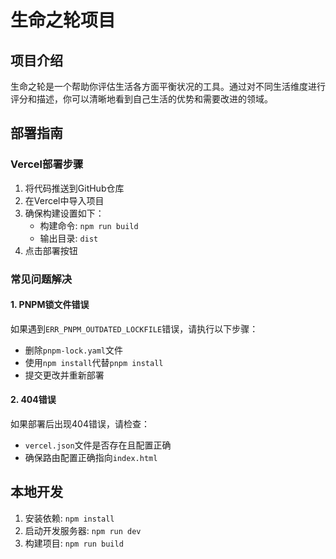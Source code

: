 # 生命之轮项目

## 项目介绍
生命之轮是一个帮助你评估生活各方面平衡状况的工具。通过对不同生活维度进行评分和描述，你可以清晰地看到自己生活的优势和需要改进的领域。

## 部署指南

### Vercel部署步骤
1. 将代码推送到GitHub仓库
2. 在Vercel中导入项目
3. 确保构建设置如下：
   - 构建命令: `npm run build`
   - 输出目录: `dist`
4. 点击部署按钮

### 常见问题解决

#### 1. PNPM锁文件错误
如果遇到`ERR_PNPM_OUTDATED_LOCKFILE`错误，请执行以下步骤：
- 删除`pnpm-lock.yaml`文件
- 使用`npm install`代替`pnpm install`
- 提交更改并重新部署

#### 2. 404错误
如果部署后出现404错误，请检查：
- `vercel.json`文件是否存在且配置正确
- 确保路由配置正确指向`index.html`

## 本地开发
1. 安装依赖: `npm install`
2. 启动开发服务器: `npm run dev`
3. 构建项目: `npm run build`